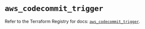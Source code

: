 # `aws_codecommit_trigger`

Refer to the Terraform Registry for docs: [`aws_codecommit_trigger`](https://registry.terraform.io/providers/hashicorp/aws/5.51.0/docs/resources/codecommit_trigger).
